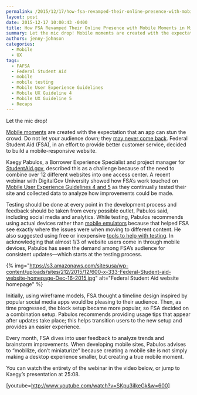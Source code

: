 ```yaml
---
permalink: /2015/12/17/how-fsa-revamped-their-online-presence-with-mobile-moments-in-mind/
layout: post
date: 2015-12-17 10:00:43 -0400
title: How FSA Revamped Their Online Presence with Mobile Moments in Mind
summary: Let the mic drop! Mobile moments are created with the expectation that an app can stun the crowd. Do not let your audience down; they may never come back. Federal Student Aid (FSA), in an effort to provide better customer service, decided to build a mobile-responsive website. Kaegy Pabulos, a Borrower Experience Specialist and project
authors: jenny-johnson
categories:
  - Mobile
  - UX
tags:
  - FAFSA
  - Federal Student Aid
  - mobile
  - mobile testing
  - Mobile User Experience Guidelines
  - Mobile UX Guideline 4
  - Mobile UX Guideline 5
  - Recaps
---
```


Let the mic drop!

[Mobile moments](https://www.WHATEVER/2015/10/07/is-your-agency-winning-its-mobile-moments/) are created with the expectation that an app can stun the crowd. Do not let your audience down; they [may never come back](https://www.WHATEVER/2014/07/29/trends-on-tuesday-avoid-the-app-graveyard/). Federal Student Aid (FSA), in an effort to provide better customer service, decided to build a mobile-responsive website.

Kaegy Pabulos, a Borrower Experience Specialist and project manager for [StudentAid.gov](https://studentaid.ed.gov/sa/), described this as a challenge because of the need to combine over 12 different websites into one access center. A recent webinar with DigitalGov University showed how FSA’s work touched on [Mobile User Experience Guidelines 4 and 5](https://www.WHATEVER/2015/07/31/help-us-add-resources-to-the-updated-mobile-user-experience-guidelines/) as they continually tested their site and collected data to analyze how improvements could be made.

Testing should be done at every point in the development process and feedback should be taken from every possible outlet, Pabulos said, including social media and analytics. While testing, Pabulos recommends using actual devices rather than [mobile emulators](https://www.WHATEVER/2015/06/09/the-emulator-dilemma-can-mobile-device-testing-be-completed-without-mobile-devices/) because that helped FSA see exactly where the issues were when moving to different content. He also suggested using free or inexpensive [tools to help with testing](https://www.WHATEVER/2015/10/23/is-your-site-mobile-friendly/). In acknowledging that almost 1/3 of website users come in through mobile devices, Pabulos has seen the demand among FSA’s audience for consistent updates—which starts at the testing process.

{% img="https://s3.amazonaws.com/sitesusa/wp-content/uploads/sites/212/2015/12/600-x-333-Federal-Student-aid-website-homepage-Dec-16-2015.jpg" alt="Federal Student Aid website homepage" %}

Initially, using wireframe models, FSA thought a timeline design inspired by popular social media apps would be pleasing to their audience. Then, as time progressed, the block setup became more popular, so FSA decided on a combination setup. Pabulos recommends providing usage tips that appear after updates take place; this helps transition users to the new setup and provides an easier experience.

Every month, FSA dives into user feedback to analyze trends and brainstorm improvements. When developing mobile sites, Pabulos advises to “mobilize, don’t miniaturize” because creating a mobile site is not simply making a desktop experience smaller, but creating a true mobile moment.

You can watch the entirety of the webinar in the video below, or jump to Kaegy’s presentation at 25:08.

[youtube=http://www.youtube.com/watch?v=SKpu3iIkeGk&w=600]